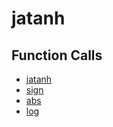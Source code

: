 # jatanh

## Function Calls
- [jatanh](jatanh.md)
- [sign](CSD/kCSD/ica/kCsd1D_ICA/STICA_UTIL/sign.md)
- [abs](CSD/kCSD/ica/kCsd1D_ICA/STICA_UTIL/abs.md)
- [log](CSD/kCSD/ica/kCsd1D_ICA/STICA_UTIL/log.md)
